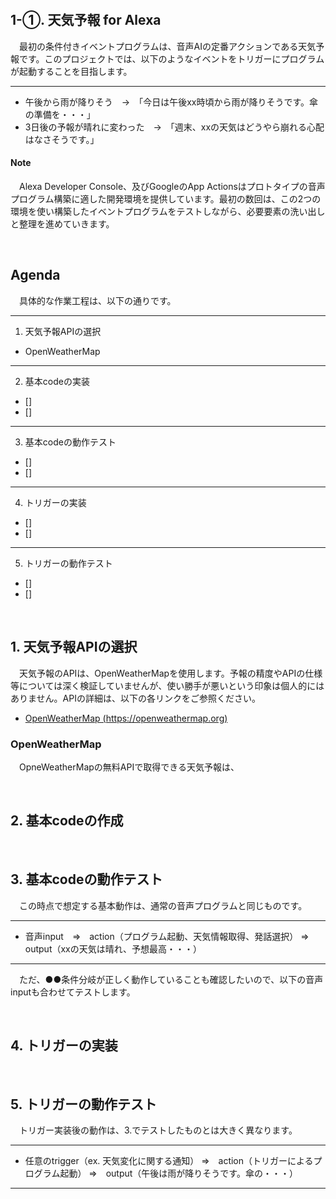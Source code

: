 &emsp;

## **1-①. 天気予報  for Alexa**

　最初の条件付きイベントプログラムは、音声AIの定番アクションである天気予報です。このプロジェクトでは、以下のようなイベントをトリガーにプログラムが起動することを目指します。

---
- 午後から雨が降りそう　->　「今日は午後xx時頃から雨が降りそうです。傘の準備を・・・」
- 3日後の予報が晴れに変わった　->　「週末、xxの天気はどうやら崩れる心配はなさそうです。」

#### Note
　Alexa Developer Console、及びGoogleのApp Actionsはプロトタイプの音声プログラム構築に適した開発環境を提供しています。最初の数回は、この2つの環境を使い構築したイベントプログラムをテストしながら、必要要素の洗い出しと整理を進めていきます。

&emsp;

## **Agenda**

　具体的な作業工程は、以下の通りです。

---
1. 天気予報APIの選択
  - OpenWeatherMap
  ---
2. 基本codeの実装
  - []
  - []
---
3. 基本codeの動作テスト
  - []
  - []
---
4. トリガーの実装
  - []
  - []
---
5. トリガーの動作テスト
  - []
  - []

&emsp;

## **1. 天気予報APIの選択**

　天気予報のAPIは、OpenWeatherMapを使用します。予報の精度やAPIの仕様等については深く検証していませんが、使い勝手が悪いという印象は個人的にはありません。APIの詳細は、以下の各リンクをご参照ください。

- [OpenWeatherMap (https://openweathermap.org)](https://openweathermap.org)

### **OpenWeatherMap**

　OpneWeatherMapの無料APIで取得できる天気予報は、

&emsp;

## **2. 基本codeの作成**

&emsp;

## **3. 基本codeの動作テスト**

　この時点で想定する基本動作は、通常の音声プログラムと同じものです。

---
- 音声input　=>　action（プログラム起動、天気情報取得、発話選択） =>　output（xxの天気は晴れ、予想最高・・・）
---

　ただ、●●条件分岐が正しく動作していることも確認したいので、以下の音声inputも合わせてテストします。

&emsp;

## **4. トリガーの実装**

&emsp;

## **5. トリガーの動作テスト**

　トリガー実装後の動作は、3.でテストしたものとは大きく異なります。

---
- 任意のtrigger（ex. 天気変化に関する通知） =>　action（トリガーによるプログラム起動） =>　output（午後は雨が降りそうです。傘の・・・）
---

&emsp;
